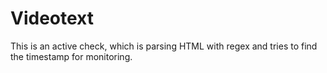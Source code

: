 # Videotext

This is an active check, which is parsing HTML with regex and tries to find the timestamp for monitoring.
